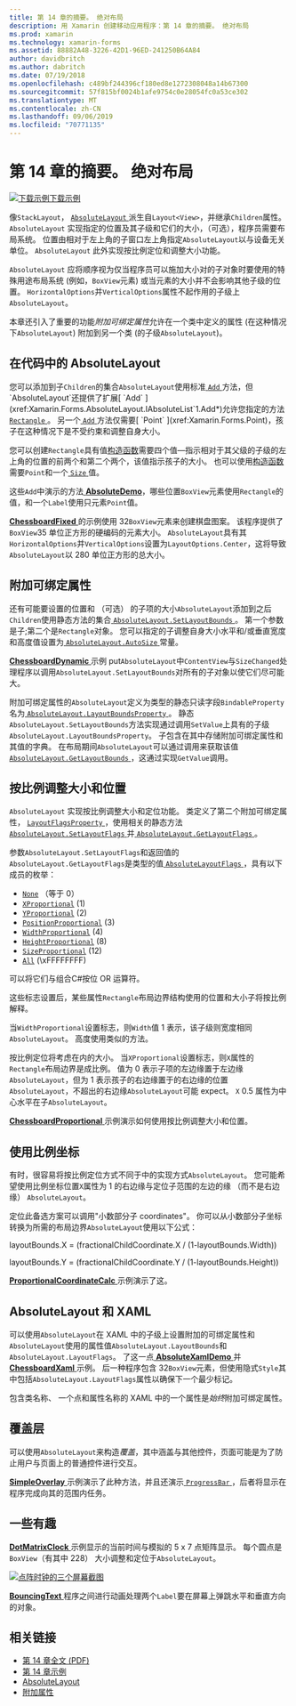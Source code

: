 ```yaml
---
title: 第 14 章的摘要。 绝对布局
description: 用 Xamarin 创建移动应用程序：第 14 章的摘要。 绝对布局
ms.prod: xamarin
ms.technology: xamarin-forms
ms.assetid: 88882A48-3226-42D1-96ED-241250B64A84
author: davidbritch
ms.author: dabritch
ms.date: 07/19/2018
ms.openlocfilehash: c489bf244396cf180ed8e1272308048a14b67300
ms.sourcegitcommit: 57f815bf0024b1afe9754c0e28054fc0a53ce302
ms.translationtype: MT
ms.contentlocale: zh-CN
ms.lasthandoff: 09/06/2019
ms.locfileid: "70771135"
---
```

# <a name="summary-of-chapter-14-absolute-layout"></a>第 14 章的摘要。 绝对布局

[![下载示例](~/media/shared/download.png)下载示例](https://github.com/xamarin/xamarin-forms-book-samples/tree/master/Chapter14)

像`StackLayout`， [ `AbsoluteLayout` ](xref:Xamarin.Forms.AbsoluteLayout)派生自`Layout<View>`，并继承`Children`属性。 `AbsoluteLayout` 实现指定的位置及其子级和它们的大小，（可选），程序员需要布局系统。 位置由相对于左上角的子窗口左上角指定`AbsoluteLayout`以与设备无关单位。 `AbsoluteLayout` 此外实现按比例定位和调整大小功能。

`AbsoluteLayout` 应将顺序视为仅当程序员可以施加大小对的子对象时要使用的特殊用途布局系统 (例如，`BoxView`元素) 或当元素的大小并不会影响其他子级的位置。 `HorizontalOptions`并`VerticalOptions`属性不起作用的子级上`AbsoluteLayout`。

本章还引入了重要的功能*附加可绑定属性*允许在一个类中定义的属性 (在这种情况下`AbsoluteLayout`) 附加到另一个类 (的子级`AbsoluteLayout`)。

## <a name="absolutelayout-in-code"></a>在代码中的 AbsoluteLayout

您可以添加到子`Children`的集合`AbsoluteLayout`使用标准[ `Add` ](xref:System.Collections.Generic.ICollection`1.Add*)方法，但`AbsoluteLayout`还提供了扩展[ `Add` ](xref:Xamarin.Forms.AbsoluteLayout.IAbsoluteList`1.Add*)允许您指定的方法[ `Rectangle` ](xref:Xamarin.Forms.Rectangle)。 另一个[ `Add` ](xref:Xamarin.Forms.AbsoluteLayout.IAbsoluteList`1.Add*)方法仅需要[ `Point` ](xref:Xamarin.Forms.Point)，孩子在这种情况下是不受约束和调整自身大小。

您可以创建`Rectangle`具有值[构造函数](xref:Xamarin.Forms.Rectangle.%23ctor(System.Double,System.Double,System.Double,System.Double))需要四个值&mdash;指示相对于其父级的子级的左上角的位置的前两个和第二个两个，该值指示孩子的大小。 也可以使用[构造函数](xref:Xamarin.Forms.Rectangle.%23ctor(Xamarin.Forms.Point,Xamarin.Forms.Size))需要`Point`和一个[ `Size` ](xref:Xamarin.Forms.Size)值。

这些`Add`中演示的方法[ **AbsoluteDemo**](https://github.com/xamarin/xamarin-forms-book-samples/tree/master/Chapter14/AbsoluteDemo)，哪些位置`BoxView`元素使用`Rectangle`的值，和一个`Label`使用只元素`Point`值。

[ **ChessboardFixed** ](https://github.com/xamarin/xamarin-forms-book-samples/tree/master/Chapter14/ChessboardFixed)的示例使用 32`BoxView`元素来创建棋盘图案。 该程序提供了`BoxView`35 单位正方形的硬编码的元素大小。 `AbsoluteLayout`具有其`HorizontalOptions`并`VerticalOptions`设置为`LayoutOptions.Center`，这将导致`AbsoluteLayout`以 280 单位正方形的总大小。

## <a name="attached-bindable-properties"></a>附加可绑定属性

还有可能要设置的位置和 （可选） 的子项的大小`AbsoluteLayout`添加到之后`Children`使用静态方法的集合[ `AbsoluteLayout.SetLayoutBounds` ](xref:Xamarin.Forms.AbsoluteLayout.SetLayoutBounds(Xamarin.Forms.BindableObject,Xamarin.Forms.Rectangle))。 第一个参数是子;第二个是`Rectangle`对象。 您可以指定的子调整自身大小水平和/或垂直宽度和高度值设置为[ `AbsoluteLayout.AutoSize` ](xref:Xamarin.Forms.AbsoluteLayout.AutoSize)常量。

[ **ChessboardDynamic** ](https://github.com/xamarin/xamarin-forms-book-samples/tree/master/Chapter14/ChessboardDynamic)示例 put`AbsoluteLayout`中`ContentView`与`SizeChanged`处理程序以调用`AbsoluteLayout.SetLayoutBounds`对所有的子对象以使它们尽可能大。  

附加可绑定属性的`AbsoluteLayout`定义为类型的静态只读字段`BindableProperty`名为[ `AbsoluteLayout.LayoutBoundsProperty` ](xref:Xamarin.Forms.AbsoluteLayout.LayoutBoundsProperty)。 静态`AbsoluteLayout.SetLayoutBounds`方法实现通过调用`SetValue`上具有的子级`AbsoluteLayout.LayoutBoundsProperty`。 子包含在其中存储附加可绑定属性和其值的字典。 在布局期间`AbsoluteLayout`可以通过调用来获取该值[ `AbsoluteLayout.GetLayoutBounds` ](xref:Xamarin.Forms.AbsoluteLayout.GetLayoutBounds(Xamarin.Forms.BindableObject))，这通过实现`GetValue`调用。

## <a name="proportional-sizing-and-positioning"></a>按比例调整大小和位置

`AbsoluteLayout` 实现按比例调整大小和定位功能。 类定义了第二个附加可绑定属性， [ `LayoutFlagsProperty` ](xref:Xamarin.Forms.AbsoluteLayout.LayoutFlagsProperty)，使用相关的静态方法[ `AbsoluteLayout.SetLayoutFlags` ](xref:Xamarin.Forms.AbsoluteLayout.SetLayoutFlags(Xamarin.Forms.BindableObject,Xamarin.Forms.AbsoluteLayoutFlags))并[ `AbsoluteLayout.GetLayoutFlags` ](xref:Xamarin.Forms.AbsoluteLayout.GetLayoutFlags(Xamarin.Forms.BindableObject))。

参数`AbsoluteLayout.SetLayoutFlags`和返回值的`AbsoluteLayout.GetLayoutFlags`是类型的值[ `AbsoluteLayoutFlags` ](xref:Xamarin.Forms.AbsoluteLayoutFlags)，具有以下成员的枚举：

- [`None`](xref:Xamarin.Forms.AbsoluteLayoutFlags.None) （等于 0）
- [`XProportional`](xref:Xamarin.Forms.AbsoluteLayoutFlags.XProportional) (1)
- [`YProportional`](xref:Xamarin.Forms.AbsoluteLayoutFlags.YProportional) (2)
- [`PositionProportional`](xref:Xamarin.Forms.AbsoluteLayoutFlags.PositionProportional) (3)
- [`WidthProportional`](xref:Xamarin.Forms.AbsoluteLayoutFlags.WidthProportional) (4)
- [`HeightProportional`](xref:Xamarin.Forms.AbsoluteLayoutFlags.HeightProportional) (8)
- [`SizeProportional`](xref:Xamarin.Forms.AbsoluteLayoutFlags.SizeProportional) (12)
- [`All`](xref:Xamarin.Forms.AbsoluteLayoutFlags.All) (\xFFFFFFFF)

可以将它们与组合C#按位 OR 运算符。

这些标志设置后，某些属性`Rectangle`布局边界结构使用的位置和大小子将按比例解释。

当`WidthProportional`设置标志，则`Width`值 1 表示，该子级则宽度相同`AbsoluteLayout`。 高度使用类似的方法。

按比例定位将考虑在内的大小。 当`XProportional`设置标志，则`X`属性的`Rectangle`布局边界是成比例。 值为 0 表示子项的左边缘置于左边缘`AbsoluteLayout`，但为 1 表示孩子的右边缘置于的右边缘的位置`AbsoluteLayout`，不超出的右边缘`AbsoluteLayout`可能 expect。 `X` 0.5 属性为中心水平在子`AbsoluteLayout`。

[ **ChessboardProportional** ](https://github.com/xamarin/xamarin-forms-book-samples/tree/master/Chapter14/ChessboardProportional)示例演示如何使用按比例调整大小和位置。

## <a name="working-with-proportional-coordinates"></a>使用比例坐标

有时，很容易将按比例定位方式不同于中的实现方式`AbsoluteLayout`。 您可能希望使用比例坐标位置`X`属性为 1 的右边缘与定位子范围的左边的缘 （而不是右边缘） `AbsoluteLayout`。

定位此备选方案可以调用"小数部分子 coordinates"。 你可以从小数部分子坐标转换为所需的布局边界`AbsoluteLayout`使用以下公式：

layoutBounds.X = (fractionalChildCoordinate.X / (1-layoutBounds.Width))

layoutBounds.Y = (fractionalChildCoordinate.Y / (1-layoutBounds.Height))

[ **ProportionalCoordinateCalc** ](https://github.com/xamarin/xamarin-forms-book-samples/tree/master/Chapter14/PropCoordCalc)示例演示了这。

## <a name="absolutelayout-and-xaml"></a>AbsoluteLayout 和 XAML

可以使用`AbsoluteLayout`在 XAML 中的子级上设置附加的可绑定属性和`AbsoluteLayout`使用的属性值`AbsoluteLayout.LayoutBounds`和`AbsoluteLayout.LayoutFlags`。 了这一点[ **AbsoluteXamlDemo** ](https://github.com/xamarin/xamarin-forms-book-samples/tree/master/Chapter14/AbsoluteXamlDemo)并[ **ChessboardXaml** ](https://github.com/xamarin/xamarin-forms-book-samples/tree/master/Chapter14/ChessboardXaml)示例。 后一种程序包含 32`BoxView`元素，但使用隐式`Style`其中包括`AbsoluteLayout.LayoutFlags`属性以确保下一个最少标记。

包含类名称、 一个点和属性名称的 XAML 中的一个属性是*始终*附加可绑定属性。

## <a name="overlays"></a>覆盖层

可以使用`AbsoluteLayout`来构造*覆盖*，其中涵盖与其他控件，页面可能是为了防止用户与页面上的普通控件进行交互。

[ **SimpleOverlay** ](https://github.com/xamarin/xamarin-forms-book-samples/tree/master/Chapter14/SimpleOverlay)示例演示了此种方法，并且还演示[ `ProgressBar` ](xref:Xamarin.Forms.ProgressBar)，后者将显示在程序完成向其的范围内任务。

## <a name="some-fun"></a>一些有趣

[ **DotMatrixClock** ](https://github.com/xamarin/xamarin-forms-book-samples/tree/master/Chapter14/DotMatrixClock)示例显示的当前时间与模拟的 5 x 7 点矩阵显示。 每个圆点是`BoxView`（有其中 228） 大小调整和定位于`AbsoluteLayout`。

[![点阵时钟的三个屏幕截图](images/ch14fg08-small.png "点阵时钟")](images/ch14fg08-large.png#lightbox "点阵时钟")

[ **BouncingText** ](https://github.com/xamarin/xamarin-forms-book-samples/tree/master/Chapter14/BouncingText)程序之间进行动画处理两个`Label`要在屏幕上弹跳水平和垂直方向的对象。

## <a name="related-links"></a>相关链接

- [第 14 章全文 (PDF)](https://download.xamarin.com/developer/xamarin-forms-book/XamarinFormsBook-Ch14-Apr2016.pdf)
- [第 14 章示例](https://github.com/xamarin/xamarin-forms-book-samples/tree/master/Chapter14)
- [AbsoluteLayout](~/xamarin-forms/user-interface/layouts/absolute-layout.md)
- [附加属性](~/xamarin-forms/xaml/attached-properties.md)

